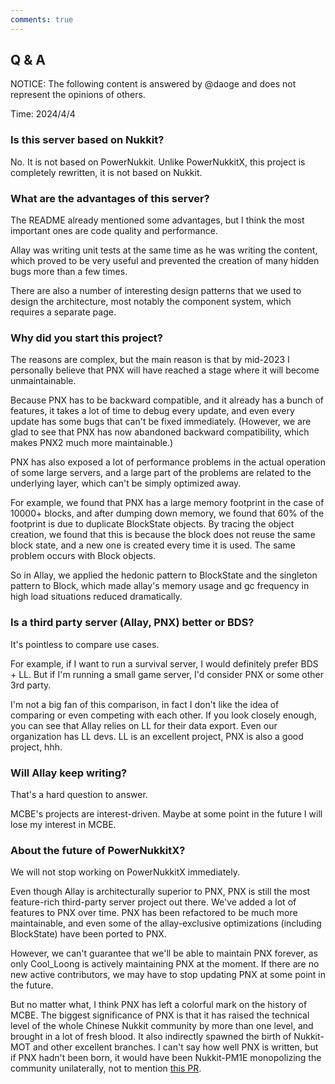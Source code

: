 ```yaml
---
comments: true
---
```


## Q & A

NOTICE: The following content is answered by @daoge and does not represent the opinions of others.

Time: 2024/4/4

### Is this server based on Nukkit?

No. It is not based on PowerNukkit. Unlike PowerNukkitX, this project is completely rewritten, it is not based on Nukkit.

### What are the advantages of this server?

The README already mentioned some advantages, but I think the most important ones are code quality and performance.

Allay was writing unit tests at the same time as he was writing the content, which proved to be very useful and prevented the creation of many hidden bugs more than a few times.

There are also a number of interesting design patterns that we used to design the architecture, most notably the component system, which requires a separate page.

### Why did you start this project?

The reasons are complex, but the main reason is that by mid-2023 I personally believe that PNX will have reached a stage where it will become unmaintainable.

Because PNX has to be backward compatible, and it already has a bunch of features, it takes a lot of time to debug every update, and even every update has some bugs that can't be fixed immediately.
(However, we are glad to see that PNX has now abandoned backward compatibility, which makes PNX2 much more maintainable.)

PNX has also exposed a lot of performance problems in the actual operation of some large servers, and a large part of the problems are related to the underlying layer, which can't be simply optimized away.

For example, we found that PNX has a large memory footprint in the case of 10000+ blocks, and after dumping down memory, we found that 60% of the footprint is due to duplicate BlockState objects.
By tracing the object creation, we found that this is because the block does not reuse the same block state, and a new one is created every time it is used. The same problem occurs with Block objects.

So in Allay, we applied the hedonic pattern to BlockState and the singleton pattern to Block, which made allay's memory usage and gc frequency in high load situations reduced dramatically.

### Is a third party server (Allay, PNX) better or BDS?

It's pointless to compare use cases.

For example, if I want to run a survival server, I would definitely prefer BDS + LL.
But if I'm running a small game server, I'd consider PNX or some other 3rd party.

I'm not a big fan of this comparison, in fact I don't like the idea of comparing or even competing with each other. If you look closely enough, you can see that Allay relies on LL for their data export.
Even our organization has LL devs. LL is an excellent project, PNX is also a good project, hhh.

### Will Allay keep writing?

That's a hard question to answer.

MCBE's projects are interest-driven. Maybe at some point in the future I will lose my interest in MCBE.

### About the future of PowerNukkitX?

We will not stop working on PowerNukkitX immediately.

Even though Allay is architecturally superior to PNX, PNX is still the most feature-rich third-party server project out there. We've added a lot of features to PNX over time.
PNX has been refactored to be much more maintainable, and even some of the allay-exclusive optimizations (including BlockState) have been ported to PNX.

However, we can't guarantee that we'll be able to maintain PNX forever, as only Cool_Loong is actively maintaining PNX at the moment.
If there are no new active contributors, we may have to stop updating PNX at some point in the future.

But no matter what, I think PNX has left a colorful mark on the history of MCBE.
The biggest significance of PNX is that it has raised the technical level of the whole Chinese Nukkit community by more than one level, and brought in a lot of fresh blood.
It also indirectly spawned the birth of Nukkit-MOT and other excellent branches.
I can't say how well PNX is written, but if PNX hadn't been born, it would have been Nukkit-PM1E monopolizing the community unilaterally, not to mention [this PR](https://github.com/CloudburstMC/Nukkit/pull/2175).